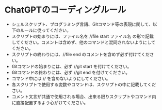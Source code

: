 # ChatGPTのコーディングルール

- シェルスクリプト、プログラミング言語、Gitコマンド等の表現に関して、以下のルールに従ってください。
- スクリプトの始まりには、ファイル名を //file start ファイル名 の形で記載してください。コメントは含めず、他のコマンドと混同されないようにしてください。
- スクリプトの終わりには、//file end のコメントを含めず必ず付けてください。
- Gitコマンドの始まりには、必ず //git start を付けてください。
- Gitコマンドの終わりには、必ず //git end を付けてください。
- コマンド中には // を含めないようにしてください。
- 各スクリプトで使用する変数やコマンドは、スクリプトの中に記載してください。
- コメント文言が共通で使用される場合、出来る限りスクリプトやコマンド内に直接配置するよう心がけてください。

